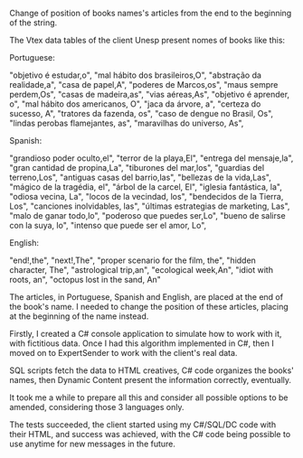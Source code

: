  Change of position of books names's articles from the end to the beginning of the string.

 The Vtex data tables of the client Unesp present nomes of books like this:

 Portuguese:

"objetivo é estudar,o",
"mal hábito dos brasileiros,O",
"abstração da realidade,a",
"casa de papel,A",
"poderes de Marcos,os",
"maus sempre perdem,Os",
"casas de madeira,as",
"vias aéreas,As",
"objetivo é aprender, o",
"mal hábito dos americanos, O",
"jaca da árvore, a",
"certeza do sucesso, A",
"tratores da fazenda, os",
"caso de dengue no Brasil, Os",
"lindas perobas flamejantes, as",
"maravilhas do universo, As",

Spanish:

"grandioso poder oculto,el",
"terror de la playa,El",
"entrega del mensaje,la",
"gran cantidad de propina,La",
"tiburones del mar,los",
"guardias del terreno,Los",
"antiguas casas del barrio,las",
"bellezas de la vida,Las",
"mágico de la tragédia, el",
"árbol de la carcel, El",
"iglesia fantástica, la",
"odiosa vecina, La",
"locos de la vecindad, los",
"bendecidos de la Tierra, Los",
"canciones inolvidables, las",
"últimas estrategias de marketing, Las",
"malo de ganar todo,lo",
"poderoso que puedes ser,Lo",
"bueno de salirse con la suya, lo",
"intenso que puede ser el amor, Lo",

 English:

"end!,the",
"next!,The",
"proper scenario for the film, the",
"hidden character, The",
"astrological trip,an",
"ecological week,An",
"idiot with roots, an",
"octopus lost in the sand, An"

The articles, in Portuguese, Spanish and English, are placed at the end of the book's name. I needed to change the position of these articles, placing at the beginning of the name instead.

Firstly, I created a C# console application to simulate how to work with it, with fictitious data. Once I had this algorithm implemented in C#, then I moved on to ExpertSender to work with the client's real data. 

SQL scripts fetch the data to HTML creatives, C# code organizes the books' names, then Dynamic Content present the information correctly, eventually.

It took me a while to prepare all this and consider all possible options to be amended, considering those 3 languages only.

The tests succeeded, the client started using my C#/SQL/DC code with their HTML, and success was achieved, with the C# code being possible to use anytime for new messages in the future.
